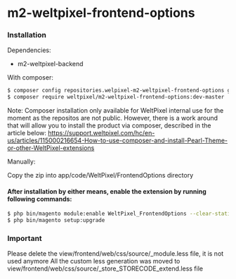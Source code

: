 # m2-weltpixel-frontend-options

### Installation

Dependencies:
 - m2-weltpixel-backend

With composer:

```sh
$ composer config repositories.welpixel-m2-weltpixel-frontend-options git git@github.com:Weltpixel/m2-weltpixel-frontend-options.git
$ composer require weltpixel/m2-weltpixel-frontend-options:dev-master
```
Note: Composer installation only available for WeltPixel internal use for the moment as the repositos are not public. However, there is a work around that will allow you to install the product via composer, described in the article below: https://support.weltpixel.com/hc/en-us/articles/115000216654-How-to-use-composer-and-install-Pearl-Theme-or-other-WeltPixel-extensions


Manually:

Copy the zip into app/code/WeltPixel/FrontendOptions directory


#### After installation by either means, enable the extension by running following commands:

```sh
$ php bin/magento module:enable WeltPixel_FrontendOptions --clear-static-content
$ php bin/magento setup:upgrade
```

### Important

Please delete the view/frontend/web/css/source/_module.less file, it is not used anymore
All the custom less generation was moved to view/frontend/web/css/source/_store_STORECODE_extend.less file

